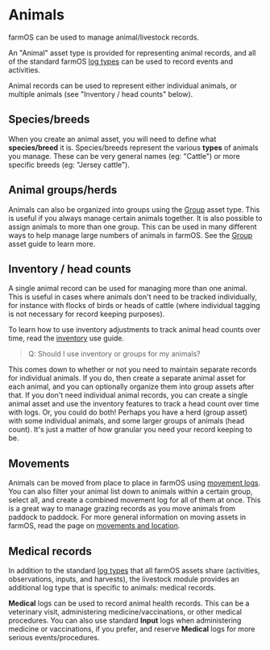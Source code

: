 # Animals

farmOS can be used to manage animal/livestock records.

An "Animal" asset type is provided for representing animal records, and all of
the standard farmOS [log types] can be used to record events and activities.

Animal records can be used to represent either individual animals, or multiple
animals (see "Inventory / head counts" below).

## Species/breeds

When you create an animal asset, you will need to define what **species/breed**
it is. Species/breeds represent the various **types** of animals you manage.
These can be very general names (eg: "Cattle") or more specific breeds (eg:
"Jersey cattle").

## Animal groups/herds

Animals can also be organized into groups using the [Group] asset type. This is
useful if you always manage certain animals together. It is also possible to
assign animals to more than one group. This can be used in many different ways
to help manage large numbers of animals in farmOS. See the [Group] asset guide
to learn more.

## Inventory / head counts

A single animal record can be used for managing more than one animal. This is
useful in cases where animals don't need to be tracked individually, for
instance with flocks of birds or heads of cattle (where individual tagging is
not necessary for record keeping purposes).

To learn how to use inventory adjustments to track animal head counts over
time, read the [inventory] use guide.

> Q: Should I use inventory or groups for my animals?

This comes down to whether or not you need to maintain separate records for
individual animals. If you do, then create a separate animal asset for each
animal, and you can optionally organize them into group assets after that. If
you don't need individual animal records, you can create a single animal asset
and use the inventory features to track a head count over time with logs. Or,
you could do both! Perhaps you have a herd (group asset) with some individual
animals, and some larger groups of animals (head count). It's just a matter of
how granular you need your record keeping to be.

## Movements

Animals can be moved from place to place in farmOS using [movement logs]. You
can also filter your animal list down to animals within a certain group, select
all, and create a combined movement log for all of them at once. This is a
great way to manage grazing records as you move animals from paddock to
paddock. For more general information on moving assets in farmOS, read the page
on [movements and location].

## Medical records

In addition to the standard [log types] that all farmOS assets share
(activities, observations, inputs, and harvests), the livestock module provides
an additional log type that is specific to animals: medical records.

**Medical** logs can be used to record animal health records. This can be a
veterinary visit, administering medicine/vaccinations, or other medical
procedures. You can also use standard **Input** logs when administering
medicine or vaccinations, if you prefer, and reserve **Medical** logs for more
serious events/procedures.

[log types]: /guide/logs
[Group]: /guide/assets/groups
[movement logs]: /guide/location
[movements and location]: /guide/location
[inventory]: /guide/inventory

